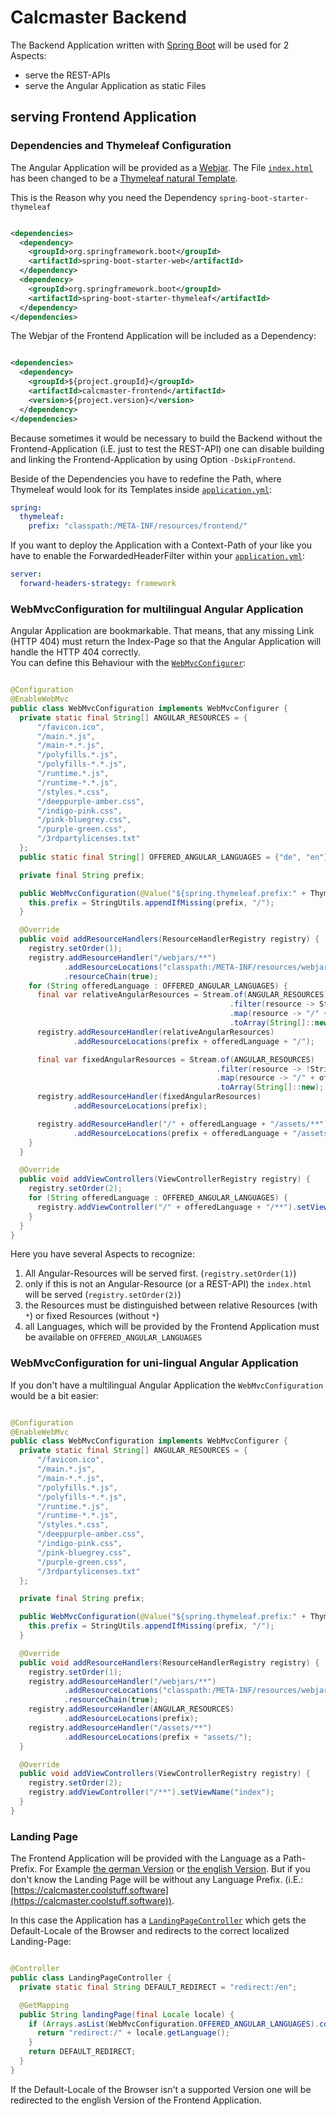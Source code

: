 # Calcmaster Backend

The Backend Application written with [Spring Boot](https://spring.io/projects/spring-boot) will be used for 2 Aspects:

* serve the REST-APIs
* serve the Angular Application as static Files

## serving Frontend Application

### Dependencies and Thymeleaf Configuration

The Angular Application will be provided as a [Webjar](https://webjars.org/). The File [`index.html`](../frontend/src/index.html)
has been changed to be a [Thymeleaf natural Template](https://thymeleaf.org/).

This is the Reason why you need the Dependency `spring-boot-starter-thymeleaf`

```xml

<dependencies>
  <dependency>
    <groupId>org.springframework.boot</groupId>
    <artifactId>spring-boot-starter-web</artifactId>
  </dependency>
  <dependency>
    <groupId>org.springframework.boot</groupId>
    <artifactId>spring-boot-starter-thymeleaf</artifactId>
  </dependency>
</dependencies>
```

The Webjar of the Frontend Application will be included as a Dependency:

```xml

<dependencies>
  <dependency>
    <groupId>${project.groupId}</groupId>
    <artifactId>calcmaster-frontend</artifactId>
    <version>${project.version}</version>
  </dependency>
</dependencies>
```

Because sometimes it would be necessary to build the Backend without the Frontend-Application (i.E. just to test the REST-API) one
can disable building and linking the Frontend-Application by using Option `-DskipFrontend`.

Beside of the Dependencies you have to redefine the Path, where Thymeleaf would look for its Templates inside
[`application.yml`](src/main/resources/application.yml):

```yaml
spring:
  thymeleaf:
    prefix: "classpath:/META-INF/resources/frontend/"
```

If you want to deploy the Application with a Context-Path of your like you have to enable the ForwardedHeaderFilter
within your [`application.yml`](src/main/resources/application.yml):

```yaml
server:
  forward-headers-strategy: framework
```

### WebMvcConfiguration for multilingual Angular Application

Angular Application are bookmarkable. That means, that any missing Link (HTTP 404) must return the Index-Page so that the Angular
Application will handle the HTTP 404 correctly. \
You can define this Behaviour with the [`WebMvcConfigurer`](https://docs.spring.io/spring-framework/docs/current/javadoc-api/org/springframework/web/servlet/config/annotation/WebMvcConfigurer.html):

```java

@Configuration
@EnableWebMvc
public class WebMvcConfiguration implements WebMvcConfigurer {
  private static final String[] ANGULAR_RESOURCES = {
      "/favicon.ico",
      "/main.*.js",
      "/main-*.*.js",
      "/polyfills.*.js",
      "/polyfills-*.*.js",
      "/runtime.*.js",
      "/runtime-*.*.js",
      "/styles.*.css",
      "/deeppurple-amber.css",
      "/indigo-pink.css",
      "/pink-bluegrey.css",
      "/purple-green.css",
      "/3rdpartylicenses.txt"
  };
  public static final String[] OFFERED_ANGULAR_LANGUAGES = {"de", "en"};

  private final String prefix;

  public WebMvcConfiguration(@Value("${spring.thymeleaf.prefix:" + ThymeleafProperties.DEFAULT_PREFIX + "}") String prefix) {
    this.prefix = StringUtils.appendIfMissing(prefix, "/");
  }

  @Override
  public void addResourceHandlers(ResourceHandlerRegistry registry) {
    registry.setOrder(1);
    registry.addResourceHandler("/webjars/**")
            .addResourceLocations("classpath:/META-INF/resources/webjars/")
            .resourceChain(true);
    for (String offeredLanguage : OFFERED_ANGULAR_LANGUAGES) {
      final var relativeAngularResources = Stream.of(ANGULAR_RESOURCES)
                                                 .filter(resource -> StringUtils.contains(resource, "*"))
                                                 .map(resource -> "/" + offeredLanguage + resource)
                                                 .toArray(String[]::new);
      registry.addResourceHandler(relativeAngularResources)
              .addResourceLocations(prefix + offeredLanguage + "/");

      final var fixedAngularResources = Stream.of(ANGULAR_RESOURCES)
                                              .filter(resource -> !StringUtils.contains(resource, "*"))
                                              .map(resource -> "/" + offeredLanguage + resource)
                                              .toArray(String[]::new);
      registry.addResourceHandler(fixedAngularResources)
              .addResourceLocations(prefix);

      registry.addResourceHandler("/" + offeredLanguage + "/assets/**")
              .addResourceLocations(prefix + offeredLanguage + "/assets/");
    }
  }

  @Override
  public void addViewControllers(ViewControllerRegistry registry) {
    registry.setOrder(2);
    for (String offeredLanguage : OFFERED_ANGULAR_LANGUAGES) {
      registry.addViewController("/" + offeredLanguage + "/**").setViewName(offeredLanguage + "/index");
    }
  }
}
```

Here you have several Aspects to recognize:

1. All Angular-Resources will be served first. (`registry.setOrder(1)`)
2. only if this is not an Angular-Resource (or a REST-API) the `index.html` will be served (`registry.setOrder(2)`)
3. the Resources must be distinguished between relative Resources (with `*`) or fixed Resources (without `*`)
4. all Languages, which will be provided by the Frontend Application must be available on `OFFERED_ANGULAR_LANGUAGES`

### WebMvcConfiguration for uni-lingual Angular Application

If you don't have a multilingual Angular Application the `WebMvcConfiguration` would be a bit easier:

```java

@Configuration
@EnableWebMvc
public class WebMvcConfiguration implements WebMvcConfigurer {
  private static final String[] ANGULAR_RESOURCES = {
      "/favicon.ico",
      "/main.*.js",
      "/main-*.*.js",
      "/polyfills.*.js",
      "/polyfills-*.*.js",
      "/runtime.*.js",
      "/runtime-*.*.js",
      "/styles.*.css",
      "/deeppurple-amber.css",
      "/indigo-pink.css",
      "/pink-bluegrey.css",
      "/purple-green.css",
      "/3rdpartylicenses.txt"
  };

  private final String prefix;

  public WebMvcConfiguration(@Value("${spring.thymeleaf.prefix:" + ThymeleafProperties.DEFAULT_PREFIX + "}") String prefix) {
    this.prefix = StringUtils.appendIfMissing(prefix, "/");
  }

  @Override
  public void addResourceHandlers(ResourceHandlerRegistry registry) {
    registry.setOrder(1);
    registry.addResourceHandler("/webjars/**")
            .addResourceLocations("classpath:/META-INF/resources/webjars/")
            .resourceChain(true);
    registry.addResourceHandler(ANGULAR_RESOURCES)
            .addResourceLocations(prefix);
    registry.addResourceHandler("/assets/**")
            .addResourceLocations(prefix + "assets/");
  }

  @Override
  public void addViewControllers(ViewControllerRegistry registry) {
    registry.setOrder(2);
    registry.addViewController("/**").setViewName("index");
  }
}
```

### Landing Page

The Frontend Application will be provided with the Language as a Path-Prefix. For Example [the german Version](https://calcmaster.coolstuff.software/de) or
[the english Version](https://calcmaster.coolstuff.software/en). But if you don't know the Landing Page will be without any Language Prefix.
(i.E.: [https://calcmaster.coolstuff.software](https://calcmaster.coolstuff.software)).

In this case the Application has a [`LandingPageController`](src/main/java/io/github/mufasa1976/calcmaster/controllers/LandingPageController.java) which gets the
Default-Locale of the Browser and redirects to the correct localized Landing-Page:

```java

@Controller
public class LandingPageController {
  private static final String DEFAULT_REDIRECT = "redirect:/en";

  @GetMapping
  public String landingPage(final Locale locale) {
    if (Arrays.asList(WebMvcConfiguration.OFFERED_ANGULAR_LANGUAGES).contains(locale.getLanguage())) {
      return "redirect:/" + locale.getLanguage();
    }
    return DEFAULT_REDIRECT;
  }
}
```

If the Default-Locale of the Browser isn't a supported Version one will be redirected to the english Version of the Frontend Application.